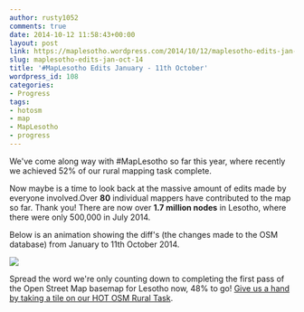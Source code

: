 ```yaml
---
author: rusty1052
comments: true
date: 2014-10-12 11:58:43+00:00
layout: post
link: https://maplesotho.wordpress.com/2014/10/12/maplesotho-edits-jan-oct-14/
slug: maplesotho-edits-jan-oct-14
title: '#MapLesotho Edits January - 11th October'
wordpress_id: 108
categories:
- Progress
tags:
- hotosm
- map
- MapLesotho
- progress
---
```


We've come along way with #MapLesotho so far this year, where recently we achieved 52% of our rural mapping task complete.

Now maybe is a time to look back at the massive amount of edits made by everyone involved.Over **80** individual mappers have contributed to the map so far. Thank you! There are now over **1.7 million nodes** in Lesotho, where there were only 500,000 in July 2014.

Below is an animation showing the diff's (the changes made to the OSM database) from January to 11th October 2014.

![](http://i.imgur.com/iOfSguQ.gif)

Spread the word we're only counting down to completing the first pass of the Open Street Map basemap for Lesotho now, 48% to go! [Give us a hand by taking a tile on our HOT OSM Rural Task](http://tasks.hotosm.org/project/599).
